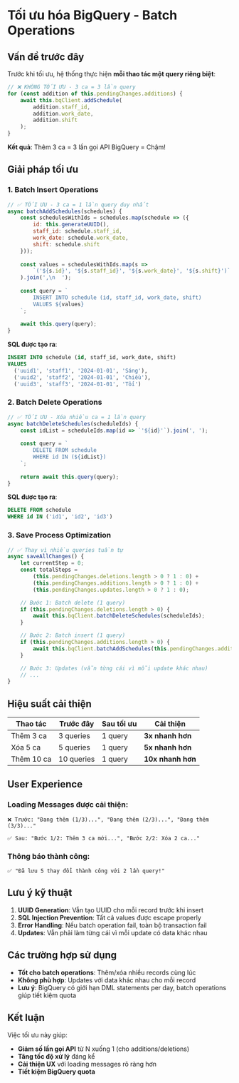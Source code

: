 # Tối ưu hóa BigQuery - Batch Operations

## Vấn đề trước đây

Trước khi tối ưu, hệ thống thực hiện **mỗi thao tác một query riêng biệt**:

```javascript
// ❌ KHÔNG TỐI ƯU - 3 ca = 3 lần query
for (const addition of this.pendingChanges.additions) {
    await this.bqClient.addSchedule(
        addition.staff_id, 
        addition.work_date, 
        addition.shift
    );
}
```

**Kết quả**: Thêm 3 ca = 3 lần gọi API BigQuery = Chậm!

## Giải pháp tối ưu

### 1. Batch Insert Operations

```javascript
// ✅ TỐI ƯU - 3 ca = 1 lần query duy nhất
async batchAddSchedules(schedules) {
    const schedulesWithIds = schedules.map(schedule => ({
        id: this.generateUUID(),
        staff_id: schedule.staff_id,
        work_date: schedule.work_date,
        shift: schedule.shift
    }));
    
    const values = schedulesWithIds.map(s => 
        `('${s.id}', '${s.staff_id}', '${s.work_date}', '${s.shift}')`
    ).join(',\n  ');
    
    const query = `
        INSERT INTO schedule (id, staff_id, work_date, shift)
        VALUES ${values}
    `;
    
    await this.query(query);
}
```

**SQL được tạo ra**:
```sql
INSERT INTO schedule (id, staff_id, work_date, shift)
VALUES 
  ('uuid1', 'staff1', '2024-01-01', 'Sáng'),
  ('uuid2', 'staff2', '2024-01-01', 'Chiều'),
  ('uuid3', 'staff3', '2024-01-01', 'Tối')
```

### 2. Batch Delete Operations

```javascript
// ✅ TỐI ƯU - Xóa nhiều ca = 1 lần query
async batchDeleteSchedules(scheduleIds) {
    const idList = scheduleIds.map(id => `'${id}'`).join(', ');
    
    const query = `
        DELETE FROM schedule
        WHERE id IN (${idList})
    `;
    
    return await this.query(query);
}
```

**SQL được tạo ra**:
```sql
DELETE FROM schedule 
WHERE id IN ('id1', 'id2', 'id3')
```

### 3. Save Process Optimization

```javascript
// ✅ Thay vì nhiều queries tuần tự
async saveAllChanges() {
    let currentStep = 0;
    const totalSteps = 
        (this.pendingChanges.deletions.length > 0 ? 1 : 0) + 
        (this.pendingChanges.additions.length > 0 ? 1 : 0) + 
        (this.pendingChanges.updates.length > 0 ? 1 : 0);

    // Bước 1: Batch delete (1 query)
    if (this.pendingChanges.deletions.length > 0) {
        await this.bqClient.batchDeleteSchedules(scheduleIds);
    }

    // Bước 2: Batch insert (1 query)  
    if (this.pendingChanges.additions.length > 0) {
        await this.bqClient.batchAddSchedules(this.pendingChanges.additions);
    }

    // Bước 3: Updates (vẫn từng cái vì mỗi update khác nhau)
    // ...
}
```

## Hiệu suất cải thiện

| Thao tác | Trước đây | Sau tối ưu | Cải thiện |
|---|---|---|---|
| Thêm 3 ca | 3 queries | 1 query | **3x nhanh hơn** |
| Xóa 5 ca | 5 queries | 1 query | **5x nhanh hơn** |
| Thêm 10 ca | 10 queries | 1 query | **10x nhanh hơn** |

## User Experience

### Loading Messages được cải thiện:

```
❌ Trước: "Đang thêm (1/3)...", "Đang thêm (2/3)...", "Đang thêm (3/3)..."

✅ Sau: "Bước 1/2: Thêm 3 ca mới...", "Bước 2/2: Xóa 2 ca..."
```

### Thông báo thành công:

```
✅ "Đã lưu 5 thay đổi thành công với 2 lần query!"
```

## Lưu ý kỹ thuật

1. **UUID Generation**: Vẫn tạo UUID cho mỗi record trước khi insert
2. **SQL Injection Prevention**: Tất cả values được escape properly
3. **Error Handling**: Nếu batch operation fail, toàn bộ transaction fail
4. **Updates**: Vẫn phải làm từng cái vì mỗi update có data khác nhau

## Các trường hợp sử dụng

- **Tốt cho batch operations**: Thêm/xóa nhiều records cùng lúc
- **Không phù hợp**: Updates với data khác nhau cho mỗi record
- **Lưu ý**: BigQuery có giới hạn DML statements per day, batch operations giúp tiết kiệm quota

## Kết luận

Việc tối ưu này giúp:
- **Giảm số lần gọi API** từ N xuống 1 (cho additions/deletions)
- **Tăng tốc độ xử lý** đáng kể
- **Cải thiện UX** với loading messages rõ ràng hơn
- **Tiết kiệm BigQuery quota** 